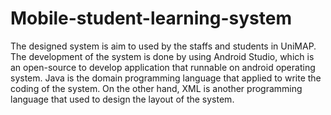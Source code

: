 # Mobile-student-learning-system
The designed system is aim to used by the staffs and students in UniMAP. The development of the system is done by using Android Studio, which is an open-source to develop application that runnable on android operating system. Java is the domain programming language that applied to write the coding of the system. On the other hand, XML is another programming language that used to design the layout of the system. 
